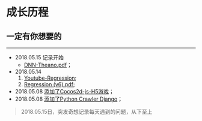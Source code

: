# 成长历程

## 一定有你想要的



-------


* 2018.05.15 记录开始
  - [DNN-Theano.pdf](https://github.com/usiege/Machine-Learning/blob/master/0515-Theano%20DNN.pdf)；
* 2018.05.14 
  1. [Youtube-Regression](https://www.youtube.com/watch?v=fegAeph9UaA&list=PLJV_el3uVTsPy9oCRY30oBPNLCo89yu49&index=2);
  2. [Regression (v6).pdf](https://github.com/usiege/Machine-Learning/blob/master/0514-Regression%20(v6).pdf);
* 2018.05.08 [添加了Cocos2d-js-H5游戏](https://github.com/usiege/Charles/tree/master/cocos/eat0.4)；
* 2018.05.08 [添加了Python Crawler Django](https://github.com/usiege/Python)；

> 2018.05.15日，突发奇想记录每天遇到的问题，从下至上
